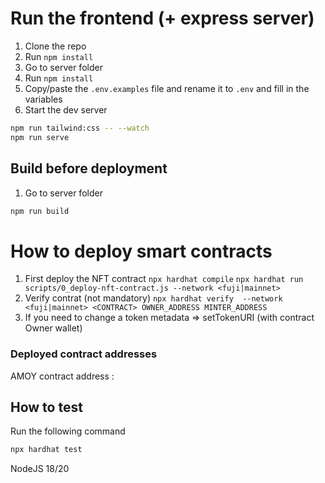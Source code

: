 # Run the frontend (+ express server)
1. Clone the repo
2. Run `npm install`
3. Go to server folder
4. Run `npm install`
5. Copy/paste the `.env.examples` file and rename it to `.env` and fill in the variables
6. Start the dev server
```bash
npm run tailwind:css -- --watch
npm run serve
```

## Build before deployment

1. Go to server folder
```bash
npm run build
```
 
# How to deploy smart contracts

1. First deploy the NFT contract
`npx hardhat compile`
`npx hardhat run scripts/0_deploy-nft-contract.js --network <fuji|mainnet>`
3. Verify contrat (not mandatory)
`npx hardhat verify  --network <fuji|mainnet> <CONTRACT> OWNER_ADDRESS MINTER_ADDRESS`
4. If you need to change a token metadata => setTokenURI (with contract Owner wallet)

### Deployed contract addresses

AMOY contract address : 

## How to test

Run the following command
```bash
npx hardhat test
```

NodeJS 18/20
